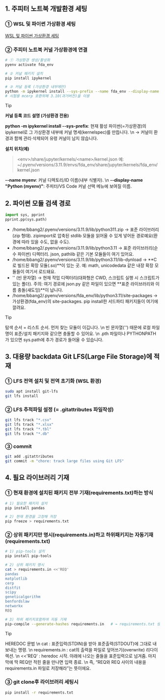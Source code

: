## 1. 주피터 노트북 개발환경 세팅
### ① WSL 및 파이썬 가상환경 세팅
[WSL 및 파이썬 가상환경 세팅](https://github.com/samon3869/Costaurant/blob/main/env-settings.md)
### ② 주피터 노트북 커널 가상환경에 연결
```bash
# ① 가상환경 생성/활성화
pyenv activate fda_env

# ② 커널 패키지 설치
pip install ipykernel

# ③ 커널 등록 (가상환경 내부에만)
python -m ipykernel install --sys-prefix --name fda_env --display-name "Python 3.10.13 (fda_env)"
# 시험용 mcerp 호환위해 3.10(과거버전)을 이용
``` 


> [!TIP]
> **커널 등록 코드 설명 (가상환경 전용)**
>
> **python -m ipykernel install --sys-prefix**:
> 현재 활성 파이썬(=가상환경)의 ipykernel로 그 가상환경 내부에 커널 명세(kernelspec)를 만듭니다. \n
> → 커널이 환경과 함께 관리·삭제되어 유령 커널이 남지 않습니다.
>
> **설치 위치(예)**
> > \<env>/share/jupyter/kernels/\<name>/kernel.json
예: ~/.pyenv/versions/3.11.9/envs/fda_env/share/jupyter/kernels/fda_env/kernel.json
> 
> **--name myenv**: 커널 디렉토리/ID 이름(내부 식별자). \n
> **--display-name "Python (myenv)"**: 주피터/VS Code 커널 선택 메뉴에 보여질 이름.


## 2. 파이썬 모듈 검색 경로

```python
import sys, pprint
pprint.pp(sys.path)
```

- /home/bbang2/.pyenv/versions/3.11.9/lib/python311.zip
   → 표준 라이브러리(zip 형태). zipimport로 압축된 stdlib 모듈을 읽어올 수 있게 넣어둔 경로예요(환경에 따라 있을 수도, 없을 수도).
- /home/bbang2/.pyenv/versions/3.11.9/lib/python3.11
  → 표준 라이브러리(순수 파이썬) 디렉터리. json, pathlib 같은 기본 모듈들이 여기 있어요.
- /home/bbang2/.pyenv/versions/3.11.9/lib/python3.11/lib-dynload
  → **C로 빌드된 확장 모듈(.so)**이 있는 곳. 예: math, unicodedata 같은 내장 확장 모듈들이 여기서 로드돼요.
- '' (빈 문자열)
  → 현재 작업 디렉터리(대화형은 CWD, 스크립트 실행 시 스크립트가 있는 폴더).
  주의: 여기 경로에 json.py 같은 파일이 있으면 **표준 라이브러리와 이름 충돌(섀도잉)**이 납니다.
- /home/bbang2/.pyenv/versions/fda_env/lib/python3.11/site-packages
  → 가상환경(fda_env)의 site-packages. pip install한 서드파티 패키지들이 여기에 깔려요.


> [!TIP]
> 탐색 순서 = 리스트 순서. 먼저 찾는 모듈이 이깁니다. \n
> 빈 문자열('') 때문에 로컬 파일명이 표준/설치 패키지와 같으면 충돌할 수 있어요. \n
> .pth 파일이나 PYTHONPATH가 있으면 sys.path에 추가 경로가 들어올 수 있습니다.


## 3. 대용량 backdata Git LFS(Large File Storage)에 적재

### ① LFS 전역 설치 및 전역 초기화 (WSL 환경)

```bash
sudo apt install git-lfs
git lfs install
```

### ② LFS 추적파일 설정 (= .gitattributes 파일작성)

```bash
git lfs track "*.csv"
git lfs track "*.xlsx"
git lfs track "*.tbl"
git lfs track "*.db"
```

### ③ commit

```bash
git add .gitattributes
git commit -m "chore: track large files using Git LFS"
```


## 4. 필요 라이브러리 기재

### ① 현재 환경에 설치된 패키지 전부 기재(requirements.txt)하는 방식

```bash
# 1) 필요한 패키지 설치
pip install pandas

# 2) 현재 환경을 고정해 저장
pip freeze > requirements.txt
```

### ② 상위 패키지만 명시(requirements.in)하고 하위패키지는 자동기재(requirements.txt)

```bash
# 1) pip-tools 설치
pip install pip-tools

# 2) 상위 패키지 명시
cat > requirements.in <<'REQ'
pandas
matplotlib
cerp
distfit
scipy
geneticalgorithm
benfordslaw
networkx
REQ

# 3) 하위 패키지포함하여 자동 기재
pip-compile --generate-hashes requirements.in   # → requirements.txt 생성
```

> [!TIP]
> HEREDOC 문법 \n
> cat : 표준입력(STDIN)을 받아 표준출력(STDOUT)에 그대로 내보내는 명령. \n
> requirements.in : cat의 출력을 파일로 덮어쓰기(overwrite) 리다이렉션. \n
> <<'REQ' : heredoc 시작. 아래에 나오는 줄들을 표준입력으로 넘겨줌. 마지막에 딱 REQ만 적힌 줄을 만나면 입력 종료. \n
> 즉, “REQ와 REQ 사이의 내용을 requirements.in 파일로 저장해라”는 뜻이에요.

### ③ git clone후 라이브러리 세팅시

```bash
pip install -r requirements.txt
```
